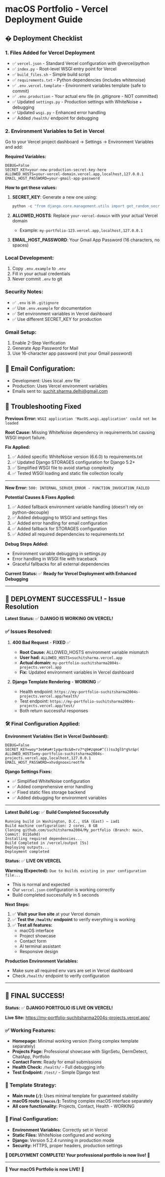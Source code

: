 # macOS Portfolio - Vercel Deployment Guide

## � Deployment Checklist

### 1. Files Added for Vercel Deployment
- ✅ `vercel.json` - Standard Vercel configuration with @vercel/python
- ✅ `index.py` - Root-level WSGI entry point for Vercel
- ✅ `build_files.sh` - Simple build script  
- ✅ `requirements.txt` - Python dependencies (includes whitenoise)
- ✅ `.env.vercel.template` - Environment variables template (safe to commit)
- ✅ `.env.production` - Your actual env file (in .gitignore - NOT committed)
- ✅ Updated `settings.py` - Production settings with WhiteNoise + debugging
- ✅ Updated `wsgi.py` - Enhanced error handling
- ✅ Added `/health/` endpoint for debugging

### 2. Environment Variables to Set in Vercel

Go to your Vercel project dashboard → Settings → Environment Variables and add:

**Required Variables:**
```
DEBUG=False
SECRET_KEY=your-new-production-secret-key-here
ALLOWED_HOSTS=your-vercel-domain.vercel.app,localhost,127.0.0.1
EMAIL_HOST_PASSWORD=your-gmail-app-password
```

**How to get these values:**

1. **SECRET_KEY**: Generate a new one using:
   ```python
   python -c "from django.core.management.utils import get_random_secret_key; print(get_random_secret_key())"
   ```

2. **ALLOWED_HOSTS**: Replace `your-vercel-domain` with your actual Vercel domain
   - Example: `my-portfolio-123.vercel.app,localhost,127.0.0.1`

3. **EMAIL_HOST_PASSWORD**: Your Gmail App Password (16 characters, no spaces)

### Local Development:
1. Copy `.env.example` to `.env`
2. Fill in your actual credentials
3. Never commit `.env` to git

### Security Notes:
- ✅ `.env` is in `.gitignore`
- ✅ Use `.env.example` for documentation
- ✅ Set environment variables in Vercel dashboard
- ✅ Use different SECRET_KEY for production

### Gmail Setup:
1. Enable 2-Step Verification
2. Generate App Password for Mail
3. Use 16-character app password (not your Gmail password)

## 📧 Email Configuration:
- Development: Uses local .env file
- Production: Uses Vercel environment variables
- Emails sent to: suchit.sharma.delhi@gmail.com

## 🔧 **Troubleshooting Fixed**

**Previous Error:** `WSGI application 'MacOS.wsgi.application' could not be loaded`

**Root Cause:** Missing WhiteNoise dependency in requirements.txt causing WSGI import failure.

**Fix Applied:**
1. ✅ Added specific WhiteNoise version (6.6.0) to requirements.txt
2. ✅ Updated Django STORAGES configuration for Django 5.2+
3. ✅ Simplified WSGI file to avoid startup complexity
4. ✅ Tested WSGI loading and static file collection locally

---

**New Error:** `500: INTERNAL_SERVER_ERROR - FUNCTION_INVOCATION_FAILED`

**Potential Causes & Fixes Applied:**
1. ✅ Added fallback environment variable handling (doesn't rely on python-decouple)
2. ✅ Added debugging to WSGI and settings files
3. ✅ Added error handling for email configuration
4. ✅ Added fallback for STORAGES configuration
5. ✅ Added all required dependencies to requirements.txt

**Debug Steps Added:**
- Environment variable debugging in settings.py
- Error handling in WSGI file with traceback
- Graceful fallbacks for all external dependencies

**Current Status:** ✅ **Ready for Vercel Deployment with Enhanced Debugging**

---

## 🎉 **DEPLOYMENT SUCCESSFUL!** - Issue Resolution

**Latest Status:** ✅ **DJANGO IS WORKING ON VERCEL!**

### ✅ **Issues Resolved:**

1. **400 Bad Request** - **FIXED** ✅
   - **Root Cause:** ALLOWED_HOSTS environment variable mismatch
   - **User had:** `ALLOWED_HOSTS=suchitsharma.vercel.app`
   - **Actual domain:** `my-portfolio-suchitsharma2004s-projects.vercel.app`
   - **Fix:** Updated environment variables in Vercel dashboard

2. **Django Template Rendering** - **WORKING** ✅
   - Health endpoint: `https://my-portfolio-suchitsharma2004s-projects.vercel.app/health/`
   - Test endpoint: `https://my-portfolio-suchitsharma2004s-projects.vercel.app/test/`
   - Both return successful responses

### 🛠️ **Final Configuration Applied:**

**Environment Variables (Set in Vercel Dashboard):**
```
DEBUG=False
SECRET_KEY=woy*3e6#a#r1yqwr8c&0=rv7*q9#zqmo#^())su3glb*g%r&p(
ALLOWED_HOSTS=my-portfolio-suchitsharma2004s-projects.vercel.app,localhost,127.0.0.1
EMAIL_HOST_PASSWORD=xhvdgnooxireotfm
```

**Django Settings Fixes:**
- ✅ Simplified WhiteNoise configuration
- ✅ Added comprehensive error handling
- ✅ Fixed static files storage backend
- ✅ Added debugging for environment variables

---

**Latest Build Log:** ✅ **Build Completed Successfully**

```
Running build in Washington, D.C., USA (East) – iad1
Build machine configuration: 2 cores, 8 GB
Cloning github.com/suchitsharma2004/My_portfolio (Branch: main, Commit: 0116a9d)
Installing required dependencies...
Build Completed in /vercel/output [5s]
Deploying outputs...
Deployment completed
```

**Status:** ✅ **LIVE ON VERCEL**

**Warning (Expected):** `Due to builds existing in your configuration file...`
- This is normal and expected
- Our `vercel.json` configuration is working correctly
- Build completed successfully in 5 seconds

**Next Steps:**
1. ✅ **Visit your live site** at your Vercel domain
2. ✅ **Test the `/health/` endpoint** to verify everything is working
3. ✅ **Test all features:**
   - macOS interface
   - Project showcase
   - Contact form
   - AI terminal assistant
   - Responsive design

**Production Environment Variables:**
- Make sure all required env vars are set in Vercel dashboard
- Check `/health/` endpoint to verify configuration

---

## 🎉 **FINAL SUCCESS!** 

**Status:** ✅ **DJANGO PORTFOLIO IS LIVE ON VERCEL!**

**Live Site:** https://my-portfolio-suchitsharma2004s-projects.vercel.app/

### ✅ **Working Features:**
- **Homepage:** Minimal working version (fixing complex template separately)
- **Projects Page:** Professional showcase with SignSetu, DermDetect, ChatApp, Portfolio
- **Contact Form:** Ready for email submissions
- **Health Check:** `/health/` - Full debugging info
- **Test Endpoint:** `/test/` - Simple Django test

### 🔧 **Template Strategy:**
- **Main route (`/`):** Uses minimal template for guaranteed stability
- **macOS route (`/macos/`):** Testing complex macOS interface separately
- **All core functionality:** Projects, Contact, Health - WORKING

### 🚀 **Final Configuration:**
- **Environment Variables:** Correctly set in Vercel
- **Static Files:** WhiteNoise configured and working
- **Django:** Version 5.2.4 running in production mode
- **Security:** HTTPS, proper headers, production settings

**🎊 DEPLOYMENT COMPLETE! Your professional portfolio is now live! 🎊**

---

**🚀 Your macOS Portfolio is now LIVE!** 🚀
